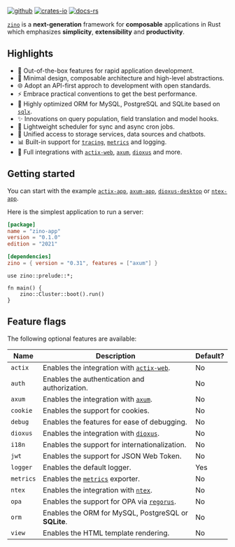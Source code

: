 [![github]](https://github.com/zino-rs/zino)
[![crates-io]](https://crates.io/crates/zino)
[![docs-rs]](https://docs.rs/zino)

[github]: https://img.shields.io/badge/github-8da0cb?labelColor=555555&logo=github
[crates-io]: https://img.shields.io/badge/crates.io-fc8d62?labelColor=555555&logo=rust
[docs-rs]: https://img.shields.io/badge/docs.rs-66c2a5?labelColor=555555&logo=docs.rs

[`zino`] is a **next-generation** framework for **composable** applications in Rust
which emphasizes **simplicity**, **extensibility** and **productivity**.

## Highlights

- 🚀 Out-of-the-box features for rapid application development.
- 🎨 Minimal design, composable architecture and high-level abstractions.
- 🌐 Adopt an API-first approch to development with open standards.
- ⚡ Embrace practical conventions to get the best performance.
- 💎 Highly optimized ORM for MySQL, PostgreSQL and SQLite based on [`sqlx`].
- ✨ Innovations on query population, field translation and model hooks.
- 📅 Lightweight scheduler for sync and async cron jobs.
- 💠 Unified access to storage services, data sources and chatbots.
- 📊 Built-in support for [`tracing`], [`metrics`] and logging.
- 💖 Full integrations with [`actix-web`], [`axum`], [`dioxus`] and more.

## Getting started

You can start with the example [`actix-app`], [`axum-app`], [`dioxus-desktop`] or [`ntex-app`].

Here is the simplest application to run a server:
```toml
[package]
name = "zino-app"
version = "0.1.0"
edition = "2021"

[dependencies]
zino = { version = "0.31", features = ["axum"] }
```

```rust,ignore
use zino::prelude::*;

fn main() {
    zino::Cluster::boot().run()
}
```

## Feature flags

The following optional features are available:

| Name         | Description                                          | Default? |
|--------------|------------------------------------------------------|----------|
| `actix`      | Enables the integration with [`actix-web`].          | No       |
| `auth`       | Enables the authentication and authorization.        | No       |
| `axum`       | Enables the integration with [`axum`].               | No       |
| `cookie`     | Enables the support for cookies.                     | No       |
| `debug`      | Enables the features for ease of debugging.          | No       |
| `dioxus`     | Enables the integration with [`dioxus`].             | No       |
| `i18n`       | Enables the support for internationalization.        | No       |
| `jwt`        | Enables the support for JSON Web Token.              | No       |
| `logger`     | Enables the default logger.                          | Yes      |
| `metrics`    | Enables the [`metrics`] exporter.                    | No       |
| `ntex`       | Enables the integration with [`ntex`].               | No       |
| `opa`        | Enables the support for OPA via [`regorus`].         | No       |
| `orm`        | Enables the ORM for MySQL, PostgreSQL or **SQLite**. | No       |
| `view`       | Enables the HTML template rendering.                 | No       |

[`zino`]: https://github.com/zino-rs/zino
[`sqlx`]: https://crates.io/crates/sqlx
[`tracing`]: https://crates.io/crates/tracing
[`metrics`]: https://crates.io/crates/metrics
[`regorus`]: https://crates.io/crates/regorus
[`actix-web`]: https://crates.io/crates/actix-web
[`axum`]: https://crates.io/crates/axum
[`dioxus`]: https://crates.io/crates/dioxus
[`ntex`]: https://crates.io/crates/ntex
[`actix-app`]: https://github.com/zino-rs/zino/tree/main/examples/actix-app
[`axum-app`]: https://github.com/zino-rs/zino/tree/main/examples/axum-app
[`dioxus-desktop`]: https://github.com/zino-rs/zino/tree/main/examples/dioxus-desktop
[`ntex-app`]: https://github.com/zino-rs/zino/tree/main/examples/ntex-app
